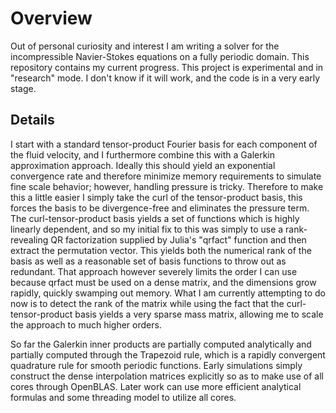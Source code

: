Overview
=========

Out of personal curiosity and interest I am writing a solver for the
incompressible Navier-Stokes equations on a fully
periodic domain. This repository contains my current progress.
This project is experimental and in "research" mode. I don't know
if it will work, and the code is in a very early stage.


Details
-------
I start with a standard tensor-product Fourier basis
for each component of the fluid velocity, and I furthermore
combine this with a Galerkin approximation approach. Ideally
this should yield an exponential convergence rate and therefore
minimize memory requirements to simulate fine scale behavior;
however, handling pressure is tricky. Therefore to make
this a little easier I simply take the curl of the tensor-product
basis, this forces the basis to be divergence-free and eliminates
the pressure term. The curl-tensor-product basis yields a set
of functions which is highly linearly dependent, and so 
my initial fix to this was simply to use a rank-revealing QR
factorization supplied by Julia's "qrfact" function and then
extract the permutation vector. This yields both the numerical rank
of the basis as well as a reasonable set of basis functions to throw out
as redundant. That approach however severely limits the order I can use
because qrfact must be used on a dense matrix, and the dimensions
grow rapidly, quickly swamping out memory. What I am currently
attempting to do now is to detect the rank of the matrix while 
using the fact that the curl-tensor-product basis yields a very 
sparse mass matrix, allowing me to scale the approach to much
higher orders.

So far the Galerkin inner products are partially computed analytically
and partially computed through the Trapezoid rule, which is a rapidly
convergent quadrature rule for smooth periodic functions. Early
simulations simply construct the dense interpolation matrices
explicitly so as to make use of all cores through OpenBLAS. Later
work can use more efficient analytical formulas and some
threading model to utilize all cores.




